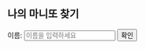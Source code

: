 <html lang="en">
<head>
<meta charset="UTF-8">
<meta name="viewport" content="width=device-width, initial-scale=1.0">
<title>마니또</title>
</head>
<body>

<h2>나의 마니또 찾기</h2>

<!-- 입력 폼 -->
<label for="name">이름:</label>
<input type="text" id="name" placeholder="이름을 입력하세요">
<button onclick="findMatch()">확인</button>

<!-- 결과 표시 -->
<div id="result"></div>

<script>
var excelData = [
    { name: "황홍섭", matchingPerson: "김혜리", contact: "010-6549-4939" },
    { name: "김혜리", matchingPerson: "황홍섭", contact: "010-3911-7172" },
    { name: "이송희", matchingPerson: "고재현", contact: "010-5005-9107" },
    { name: "고재현", matchingPerson: "이송희", contact: "010-8317-7813" },
    { name: "김영광", matchingPerson: "최예경", contact: "010-6542-0764" },
    { name: "최예경", matchingPerson: "김영광", contact: "010-6863-6624" },
    { name: "장서진", matchingPerson: "최두원", contact: "010-5012-2130" },
    { name: "최두원", matchingPerson: "장서진", contact: "010-9845-2563" }
    // 필요에 따라 더 많은 데이터 추가 가능
];

function findMatch() {
    // 입력한 이름 가져오기
    var inputName = document.getElementById("name").value;
    
    // 매칭되는 사람 및 연락처 찾기
    var matchingPerson = "매칭되는 사람 없음";
    var contact = "";
    for (var i = 0; i < excelData.length; i++) {
        if (excelData[i].name === inputName) {
            matchingPerson = excelData[i].matchingPerson;
            contact = excelData[i].contact;
            break;
        }
    }

    // 결과 표시
    var resultElement = document.getElementById("result");
    resultElement.innerHTML = "나의 마니또: " + matchingPerson + "<br> 연락처: " + contact;
}
</script>

</body>
</html>
